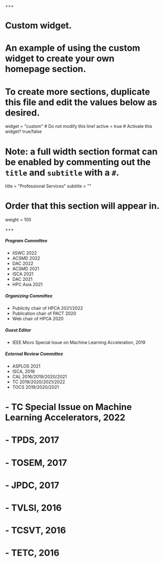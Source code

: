 +++
# Custom widget.
# An example of using the custom widget to create your own homepage section.
# To create more sections, duplicate this file and edit the values below as desired.
widget = "custom"  # Do not modify this line!
active = true  # Activate this widget? true/false

# Note: a full width section format can be enabled by commenting out the `title` and `subtitle` with a `#`.
title = "Professional Services"
subtitle = ""

# Order that this section will appear in.
weight = 100 

+++
##### Program Committee
- IISWC 2022
- ACSMD 2022
- DAC 2022
- ACSMD 2021
- ISCA 2021
- DAC 2021
- HPC Asia 2021

##### Organizing Committee
- Publicity chair of HPCA 2021/2022
- Publication chair of PACT 2020
- Web chair of HPCA 2020

##### Guest Editor
- IEEE Micro Special Issue on Machine Learning Acceleration, 2019

##### External Review Committee
-	ASPLOS 2021
-	ISCA, 2018
-	CAL 2016/2019/2020/2021
-	TC 2019/2020/2021/2022
-	TOCS 2019/2020/2021
# -	TC Special Issue on Machine Learning Accelerators, 2022
# -	TPDS, 2017
# -	TOSEM, 2017
# -	JPDC, 2017
# -	TVLSI, 2016
# -	TCSVT, 2016
# -	TETC, 2016
